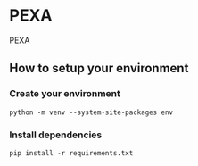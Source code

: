 # PEXA

PEXA

## How to setup your environment

### Create your environment

`python -m venv --system-site-packages env`

### Install dependencies

`pip install -r requirements.txt`
